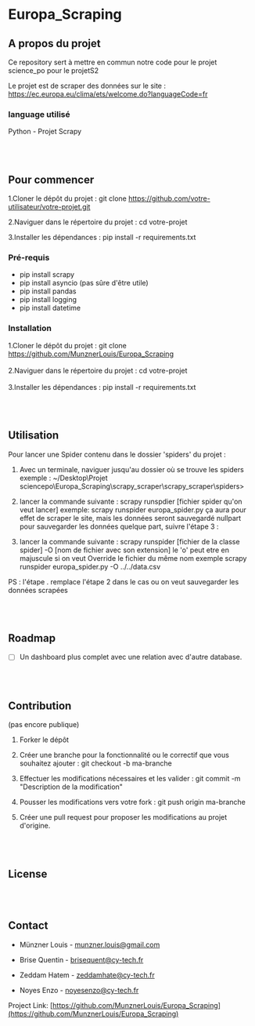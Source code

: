 # Europa_Scraping


## A propos du projet

Ce repository sert à mettre en commun notre code pour le projet science_po pour le projetS2

Le projet est de scraper des données sur le site : https://ec.europa.eu/clima/ets/welcome.do?languageCode=fr


### language utilisé

Python - Projet Scrapy


<br><br>
<!-- GETTING STARTED -->
## Pour commencer

1.Cloner le dépôt du projet : git clone https://github.com/votre-utilisateur/votre-projet.git

2.Naviguer dans le répertoire du projet : cd votre-projet

3.Installer les dépendances : pip install -r requirements.txt


### Pré-requis

- pip install scrapy 
- pip install asyncio (pas sûre d'être utile)
- pip install pandas
- pip install logging
- pip install datetime

### Installation

1.Cloner le dépôt du projet : git clone https://github.com/MunznerLouis/Europa_Scraping
<br><br>
2.Naviguer dans le répertoire du projet : cd votre-projet
<br><br>
3.Installer les dépendances : pip install -r requirements.txt


<br><br>
<!-- USAGE EXAMPLES -->
## Utilisation

Pour lancer une Spider contenu dans le dossier 'spiders' du projet : 

1. Avec un terminale, naviguer jusqu'au dossier où se trouve les spiders
exemple :  ~/Desktop\Projet sciencepo\Europa_Scraping\scrapy_scraper\scrapy_scraper\spiders>

2. lancer la commande suivante : 
scrapy runspdier [fichier spider qu'on veut lancer] exemple:
scrapy runspider europa_spider.py
ça aura pour effet de scraper le site, mais les données seront sauvegardé nullpart
pour sauvegarder les données quelque part, suivre l'étape 3 : 

3. lancer la commande suivante : 
scrapy runspider [fichier de la classe spider] -O [nom de fichier avec son extension]
le 'o' peut etre en majuscule si on veut Override le fichier du même nom 
exemple
scrapy runspider europa_spider.py -O ../../data.csv

PS : l'étape . remplace l'étape 2 dans le cas ou on veut sauvegarder les données scrapées



<br><br>
<!-- ROADMAP -->
## Roadmap

- [ ] Un dashboard plus complet avec une relation avec d'autre database.



<br><br>
<!-- CONTRIBUTING -->
## Contribution
(pas encore publique)

1. Forker le dépôt

2. Créer une branche pour la fonctionnalité ou le correctif que vous souhaitez ajouter : git checkout -b ma-branche
 
3. Effectuer les modifications nécessaires et les valider : git commit -m "Description de la modification"

4. Pousser les modifications vers votre fork : git push origin ma-branche

5. Créer une pull request pour proposer les modifications au projet d'origine.



<br><br>
<!-- LICENSE -->
## License



<br><br>
<!-- CONTACT -->
## Contact

- Münzner Louis - munzner.louis@gmail.com 

- Brise Quentin - brisequent@cy-tech.fr 

- Zeddam Hatem - zeddamhate@cy-tech.fr  

- Noyes Enzo - noyesenzo@cy-tech.fr  

Project Link: [https://github.com/MunznerLouis/Europa_Scraping](https://github.com/MunznerLouis/Europa_Scraping)


